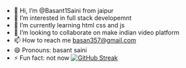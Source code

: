 - 👋 Hi, I’m @Basant1Saini from jaipur
- 👀 I’m interested in full stack developemnt
- 🌱 I’m currently learning html css and js
- 💞️ I’m looking to collaborate on make indian video platform
- 📫 How to reach me basan357@gmail.com
- 😄 Pronouns: basant saini
- ⚡ Fun fact: not now
[![GitHub Streak](https://streak-stats.demolab.com?user=Basant1Saini&theme=tokyonight-duo&date_format=j%20M%5B%20Y%5D)](https://git.io/streak-stats)

<!---
Basant1Saini/Basant1Saini is a ✨ special ✨ repository because its `README.md` (this file) appears on your GitHub profile.
You can click the Preview link to take a look at your changes.
--->
